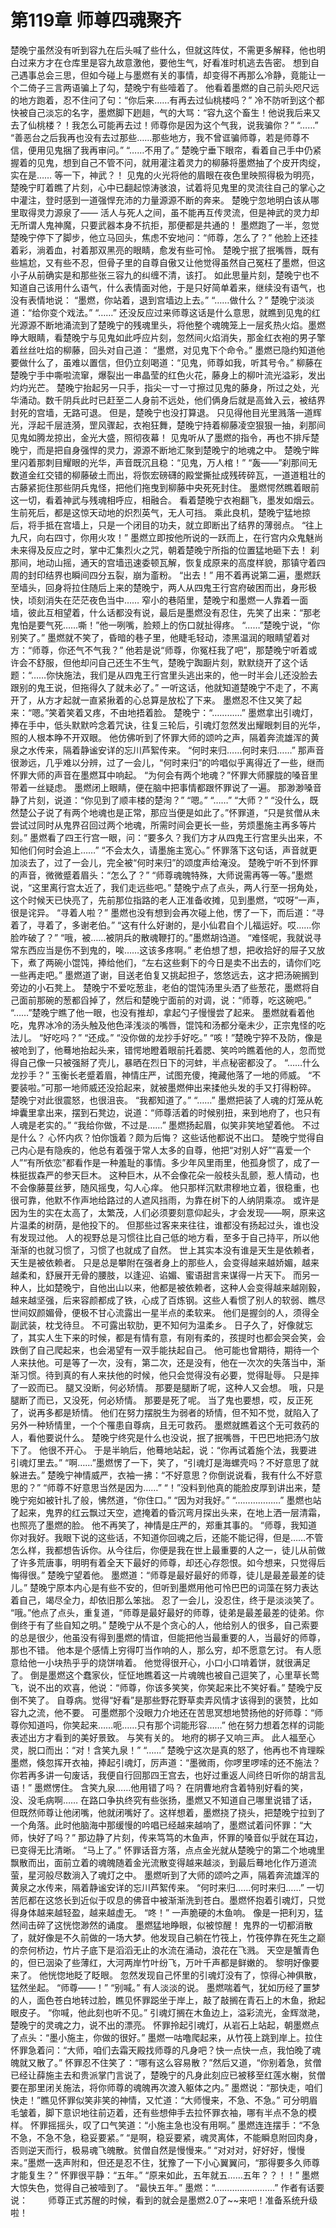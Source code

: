 # 第119章 师尊四魂聚齐
楚晚宁虽然没有听到容九在后头喊了些什么，但就这阵仗，不需更多解释，他也明白过来方才在仓库里是容九故意激他，要他生气，好看准时机逃去告密。
想到自己遇事总会三思，但如今碰上与墨燃有关的事情，却变得不再那么冷静，竟能让一个二倚子三言两语骗上了勾，楚晚宁有些噎着了。
他看着墨燃的自己前头咫尺远的地方跑着，忍不住问了句：“你后来……有再去过仙桃楼吗？”
冷不防听到这个都快被自己淡忘的名字，墨燃脚下趔趄，气的大骂：“容九这个畜生！他说我后来又去了仙桃楼？！我怎么可能再去过！师尊你是因为这个气我，说我骗你？”
“……”
“善恶台之后我再也没有去过那些……那些地方，我不曾诓骗师尊，若是师尊不信，便用见鬼捆了我再审问。”
“……不用了。”
楚晚宁垂下眼帘，看着自己手中仍紧握着的见鬼，想到自己不管不问，就用灌注着灵力的柳藤将墨燃抽了个皮开肉绽，实在是……
等一下，神武？！
见鬼的火光将他的眉眼在夜色里映照得极为明亮，楚晚宁盯着瞧了片刻，心中已翻起惊涛骇浪，试着将见鬼里的灵流往自己的掌心之中灌注，登时感到一道强悍充沛的力量源源不断的奔来。
楚晚宁忽地明白该从哪里取得灵力源泉了——
活人与死人之间，虽不能再互传灵流，但是神武的灵力却无所谓人鬼神魔，只要武器本身不抗拒，那便都是共通的！
墨燃跑了一半，忽觉楚晚宁停下了脚步，他立马回头，焦虑不安地问：“师尊，怎么了？”
他脸上还挂着彩，淌着血，衬着那双黑亮的眼睛，愈发有些可怜。
楚晚宁抿了抿嘴唇，既有些尴尬，又有些不忍，但骨子里的自尊自傲又让他觉得虽然自己冤枉了墨燃，但这小子从前确实是和那些张三容九的纠缠不清，该打。
如此思量片刻，楚晚宁也不知道自己该用什么语气，什么表情面对他，于是只好简单着来，继续没有语气，也没有表情地说：
“墨燃，你站着，退到宫墙边上去。”
“……做什么？”
楚晚宁淡淡道：“给你变个戏法。”
“……”
还没反应过来师尊这话是什么意思，就瞧到见鬼的红光源源不断地涌流到了楚晚宁的残魂里头，将他整个魂魄笼上一层炙热火焰。墨燃睁大眼睛，看楚晚宁与见鬼如此呼应片刻，忽然间火焰消失，那金红衣袍的男子擎着丝丝吐焰的柳藤，回头对自己道：
“墨燃，对见鬼下个命令。”
墨燃已隐约知道他要做什么了，虽难以置信，但仍立刻喝道：“见鬼，师尊如我，听其号令。”
柳藤在楚晚宁手中嘶啦流窜，爆裂出一串晶莹的红色火花，藤身上的柳叶流光溢彩，发出灼灼光芒。
楚晚宁抬起另一只手，指尖一寸一寸擦过见鬼的藤身，所过之处，光华涌动。数千阴兵此时已赶至二人身前不远处，他们俩身后就是高耸入云，被结界封死的宫墙，无路可退。
但是，楚晚宁也没打算退。
只见得他目光里溅落一道辉光，浮起千层涟漪，罡风骤起，衣袍狂舞，楚晚宁持着柳藤凌空狠狠一抽，刹那间见鬼如腾龙掠出，金光大盛，照彻夜幕！
见鬼听从了墨燃的指令，再也不排斥楚晚宁，而是把自身强悍的灵力，源源不断地汇聚到楚晚宁的地魂之中。
楚晚宁眸里闪着那刺目耀眼的光华，声音既沉且稳：“见鬼，万人棺！”
“轰——”刹那间无数道金红交错的柳藤破土而出，将恢宏磅礴的殿堂撕扯成残砖碎瓦，一道道粗壮的古藤紧扼住那些阴兵鬼怪，把他们拖曳到柳藤中央死死封住。
墨燃愕然瞧着眼前这一切，看着神武与残魂相呼应，相融合。
看着楚晚宁衣袍翻飞，墨发如烟云。
生前死后，都是这惊天动地的炽烈英气，无人可挡。
乘此良机，楚晚宁猛地掠后，将手抵在宫墙上，只是一个闭目的功夫，就立即断出了结界的薄弱点。
“往上九尺，向右四寸，你用火攻！”
墨燃立即按他所说的一跃而上，在行宫内众鬼魅尚未来得及反应之时，掌中汇集烈火之咒，朝着楚晚宁所指的位置猛地砸下去！
刹那间，地动山摇，通天的宫墙迅速委顿瓦解，恢复成原来的高度样貌，那镇守着四周的封印结界也瞬间四分五裂，崩为齑粉。
“出去！”
用不着再说第二遍，墨燃跃至墙头，回身将拉住随后上来的楚晚宁，两人从四鬼王行宫府破困而出，身形极快，顷刻消失在茫茫夜色当中……
窄小的巷陌里，楚晚宁和墨燃一人靠着一面墙，彼此互相望着，什么话都没有说，最后是墨燃没有忍住，先笑了出来：“那老鬼怕是要气死……嘶！”他一咧嘴，脸颊上的伤口就扯得疼。
“……”楚晚宁说，“你别笑了。”
墨燃就不笑了，昏暗的巷子里，他睫毛轻动，漆黑温润的眼睛望着对方：“师尊，你还气不气我？”
他若是说“师尊，你冤枉我了吧”，那楚晚宁听着或许会不舒服，但他却问自己还生不生气，楚晚宁踟蹰片刻，默默绕开了这个话题：“……你快施法，我们是从四鬼王行宫里头逃出来的，他一时半会儿还没脸去跟别的鬼王说，但拖得久了就未必了。”
一听这话，他就知道楚晚宁不走了，不离开了，从方才起就一直紧揪着的心总算是放松了下来。
墨燃忍不住又笑了起来：“嗯。”笑着笑着又疼，不由地捂着脸。
楚晚宁：“…………”
墨燃拿出引魂灯，捧在手中，低头默默吟念着咒诀，往复三轮后，引魂灯忽然发出耀眼刺目的光华，照的人根本睁不开双眼。
他仿佛听到了怀罪大师的颂吟之声，隔着奔流雄浑的黄泉之水传来，隔着静谧安详的忘川芦絮传来。
“何时来归……何时来归……”
那声音很渺远，几乎难以分辨，过了一会儿，“何时来归”的吟唱似乎离得近了一些，继而怀罪大师的声音在墨燃耳中响起。
“为何会有两个地魂？”怀罪大师朦胧的嗓音里带着一丝疑虑。
墨燃闭上眼睛，便在脑中把事情都跟怀罪说了一遍。
那渺渺嗓音静了片刻，说道：“你见到了顺丰楼的楚洵？”
“嗯。”
“……”
“大师？”
“没什么，既然楚公子说了有两个地魂也是正常，那应当便是如此了。”怀罪道，“只是贫僧从未尝试过同时从鬼界召回过两个地魂，所需时间会更长一些，劳烦墨施主再多等片刻。”
墨燃看了四王行宫一眼，问：“要多久？我们方才从四鬼王行宫里头出来，不知他们何时会追上……”
“不会太久，请墨施主宽心。”
怀罪落下这句话，声音就更加淡去了，过了一会儿，完全被“何时来归”的颂度声给淹没。
楚晚宁听不到怀罪的声音，微微蹙着眉头：“怎么了？”
“师尊魂魄特殊，大师说需再等一等。”墨燃说，“这里离行宫太近了，我们走远些吧。”
楚晚宁点了点头，两人行至一拐角处，这个时候天已快亮了，先前那位指路的老人正准备收摊，见到墨燃，“哎呀”一声，很是诧异。
“寻着人啦？”
墨燃也没有想到会再次碰上他，愣了一下，而后道：“寻着了，寻着了，多谢老伯。”
“这有什么好谢的，是小仙君自个儿福运好。哎……你脸咋破了？”
“哦，被……被阴兵的散魂鞭打的。”墨燃胡诌道。
“难怪呢，我就说寻常东西应当是伤不到鬼的，唉……这该多疼啊。”
老伯想了想，把收拾好的屉子又放下，煮了两碗小馄饨，捧给他们，“左右这些剩下的今日是卖不出去的，请你们吃一些再走吧。”
墨燃道了谢，目送老伯复又挑起担子，悠悠远去，这才把汤碗搁到旁边的小石凳上。
楚晚宁不爱吃葱韭，老伯的馄饨汤里头洒了些葱花，墨燃将自己面前那碗的葱都舀掉了，然后和楚晚宁面前的对调，说：“师尊，吃这碗吧。”
“……”楚晚宁瞧了他一眼，也没有推却，拿起勺子慢慢尝了起来。
墨燃就看着他吃，鬼界冰冷的汤头触及他色泽浅淡的嘴唇，馄饨和汤都分毫未少，正宗鬼怪的吃法儿。
“好吃吗？”
“还成。”
“没你做的龙抄手好吃。”
“咳！”楚晚宁猝不及防，像是被呛到了，他蓦地抬起头来，错愕地瞪着眼前托着腮、笑吟吟瞧着他的人，忽而觉得自己像一只被强掰了壳儿，暴晒在烈日下的河蚌，半点秘密都没了。
“……什么龙抄手？”
玉衡长老蹙着眉，神情庄严，试图充傻，掩藏他落了一地的师威。
“不要装啦。”可那一地师威还没拾起来，就被墨燃伸出来揉他头发的手又打得粉碎。
楚晚宁对此很震怒，也很沮丧。
“我都知道了。”
“……”
墨燃把装了人魂的灯笼从乾坤囊里拿出来，摆到石凳边，说道：“师尊活着的时候别扭，来到地府了，也只有人魂是老实的。”
“我给你做，不过是……”
墨燃扬起眉，似笑非笑地望着他。
不过是什么？
心怀内疚？怕你饿着？颇为后悔？
这些话他都说不出口。
楚晚宁觉得自己内心是有隐疾的，他总有着强于常人太多的自尊，他把“对别人好”“喜爱一个人”“有所依恋”都看作是一种羞耻的事情。多少年风里雨里，他孤身惯了，成了一株挺拔森严的参天巨木。
这种巨木，从不会像花朵一般枝头乱颤，惹人情动，也不会像藤蔓丝萝，随风摇曳，勾人心痒。
他只那样沉默肃穆地立着，很稳重，也很可靠，他默不作声地给路过的人遮风挡雨，为靠在树下的人纳阴乘凉。
或许是因为生的实在太高了，太繁茂，人们必须要刻意仰起头，才会发现——啊，原来这片温柔的树荫，是他投下的。
但那些过客来来往往，谁都没有扬起过头，谁也没有发现过他。
人的视野总是习惯往比自己低的地方看，至多于自己持平，所以他渐渐的也就习惯了，习惯了也就成了自然。
世上其实本没有谁是天生是依赖者，天生是被依赖者。
只是总是攀附在强者身上的那些人，会变得越来越娇媚，越来越柔和，舒展开无骨的腰肢，以逢迎、谄媚、蜜语甜言来谋得一片天下。
而另一种人，比如楚晚宁，自他出山以来，他都是被依赖者，这种人会变得越来越刚毅，越来越坚强，后来容颜都成了铁，心成了百炼钢。这些人看惯了别人的软弱、瞧尽世间奴颜媚骨，便极不甘心流露出一星半点的柔软来。
他们是握剑的人，须得全副武装，枕戈待旦。
不可露出软肋，更不知何为温柔乡。
日子久了，好像就忘了，其实人生下来的时候，都是有情有意，有刚有柔的，孩提时也都会哭会笑，会跌倒了自己爬起来，也会渴望有一双手能扶起自己。
他可能也曾期待，期待一个人来扶他。可是等了一次，没有，第二次，还是没有，他在一次次的失落当中，渐渐习惯。待到真的有人来扶他的时候，他只会觉得没有必要，觉得耻辱。
只是摔了一跤而已。
腿又没断，何必矫情。
那要是腿断了呢，这种人又会想。
哦，只是腿断了而已，又没死，何必矫情。
那要是死了呢。
当了鬼也要想，哎，反正死了，说再多都是矫情。
他们在努力摆脱生为弱者的矫情，但不知不觉，就陷入了另外一种矫情里，一个个罹患自尊病，且无可救药。
墨燃就瞧着这个无可救药的人，看他要说什么。
楚晚宁终究是什么也没说，抿了抿嘴唇，干巴巴地把汤勺放下了。
他很不开心。
于是半晌后，他蓦地站起，说：“你再试着施个法，我要进引魂灯里去。”
“啊……”墨燃愣了一下，笑了，“引魂灯是海螺壳吗？不好意思了就躲进去。”
楚晚宁神情威严，衣袖一拂：“不好意思？你倒说说看，我有什么不好意思的？”
“师尊不好意思当然是因为……”
“！”没料到他真的能脸皮厚到讲出来，楚晚宁宛如被针扎了般，怫然道，“你住口。”
“因为对我好。”
“………………”
墨燃也站了起来，鬼界的红云飘过天空，遮掩着的昏沉弯月探出头来，在地上洒一层清霜，也照亮了墨燃的脸。
他不再笑了，神情是庄严的，郑重其事的。
“师尊，我知道你对我好。我眼下说的这些话，不知道你回魂之后，还能不能记得，但是……不管怎么样，我都想告诉你。从今往后，你便是我在世上最重要的人之一，徒儿从前做了许多荒唐事，明明有着全天下最好的师尊，却还心存怨恨。如今想来，只觉得后悔得很。”
楚晚宁望着他。
墨燃道：“师尊是最好最好的师尊，徒儿是最差最差的徒儿。”
楚晚宁原本内心是有些不安的，但听到墨燃用他可怜巴巴的词藻在努力表达着自己，竭尽全力，却依旧那么笨拙。
忍了一会儿，没忍住，终于是淡淡笑了。
“哦。”他点了点头，重复道，“师尊是最好最好的师尊，徒弟是最差最差的徒弟。你倒终于有了些自知之明。”
楚晚宁从不是个贪心的人，他给别人的很多，自己索要的总是很少，他虽没有得到墨燃的情谊，但能把他当最重要的人，当最好的师尊，那也不错。
他本是个感情上穷得叮当作响的人，那么穷，却不愿意乞讨。
有人愿意给他一小块热乎乎的烧饼啃着。
他觉得很开心，小口小口啃着饼，就很满足了。
倒是墨燃这个蠢家伙，怔怔地瞧着这一片魂魄也被自己逗笑了，心里草长莺飞，说不出的欢喜，他说：“师尊，你该多笑笑，你笑起来比不笑好看。”
楚晚宁反倒不笑了。
自尊病。觉得“好看”是那些野花野草卖弄风情才该得到的褒赞，比如容九之流，他不要。
可墨燃那个没眼力介地还在苦思冥想地赞扬他的好师尊：“师尊你知道吗，你笑起来……呃……只有那个词能形容……”
他在努力想着怎样的词能表述出方才看到的美好景致。
与笑有关的。
地府的梆子又响三声。
此人福至心灵，脱口而出：“对！含笑九泉！”
“……”
楚晚宁这次是真的怒了，他再也不肯理睬墨燃，倏忽挥开衣袖，捧起引魂灯，厉声道：“墨微雨，你啰里啰嗦的还不施法？你若再多讲一句废话，我便自行回那四王宫去，也好过重返人间终日听你的胡言乱语！”
墨燃愣住。
含笑九泉……他用错了吗？
在阴曹地府含着特别好看的笑，没、没毛病啊……
在路口争执终究有些张扬，墨燃又不知道自己哪里说错了话，但既然师尊让他闭嘴，他就闭嘴好了。这样想着，墨燃挠了挠头，把楚晚宁拉到了一个角落。此时他脑海中那缓慢的吟唱已经越来越响了，墨燃试着问怀罪：“大师，快好了吗？”
那边静了片刻，传来笃笃的木鱼声，怀罪的嗓音似乎就在耳边，已变得无比清晰。
“马上了。”
怀罪话音方落，点点金光就从楚晚宁的第二个地魂里飘散而出，面前立着的魂魄随着金光流散变得越来越淡，到最后蓦地化作万道流萤，星河般尽数淌入了魂灯之中。
墨燃听到了大师的颂吟之声，隔着奔流雄浑的黄泉之水传来，隔着静谧安详的忘川芦絮传来。
“何时来归……何时来归……”
一切苦厄都在这悠长到近似于叹息的佛音中被渐渐洗到苍白。墨燃怀抱着引魂灯，只觉得身体越来越轻盈，越来越虚无。
“咚！”
一声脆硬的木鱼响。
像是一把利刃，猛然间击碎了这恍惚渺然的诵度。
墨燃猛地睁眼，似被惊醒！
鬼界的一切都消散了，就好像是不久前做的一场大梦。他发现自己躺在竹筏上，竹筏停靠在死生之巅的奈何桥边，竹片子底下是滔滔无止的水流在涌动，浪花在飞溅。
天空是蟹青色的，但已洇染了些薄红，大河两岸竹叶纷飞，万叶千声都是鲜嫩的。
黎明好像要来了。
他恍惚地眨了眨眼。
忽然发现自己怀里的引魂灯没有了，惊得心神俱散，猛然坐起。
“师尊——！”
“别喊。”
有人淡淡的说。
墨燃喘着气，犹如历经了噩梦的人，面色苍白地转过脸，瞧见怀罪跽坐于岸上，敲了敲搁在青石上的木鱼，掀起眼皮子。
“你喊，他此刻也听不见。”
引魂灯搁在木鱼边上，溢彩流光，金辉潋滟，楚晚宁的灵魂之力，说不出的漂亮。
怀罪拎起引魂灯，从岩石上站起，朝墨燃点了点头：“墨小施主，你做的很好。”
墨燃一咕噜爬起来，从竹筏上跳到岸上。拉住怀罪急着问：“大师，咱们去霜天殿找师尊的凡身吧？快一点快一点，我怕晚了魂魄就又散了。”
怀罪忍不住笑了：“哪有这么容易散？”然后又道，“你别着急，贫僧已经让薛施主去和贵派掌门言说了，楚晚宁的凡身此刻应已被移至红莲水榭，贫僧要在那里闭关施法，将你师尊的魂魄再次渡入躯体之内。”
墨燃说：“那快走，咱们快走！”瞧见怀罪似笑非笑的神情，又忙道：“大师慢来，不急、不急。”
可分明眉毛皱着，脚下意识地往前迈着，还有些想伸手去拉怀罪衣袖，哪有半点不急的模样。
怀罪摇摇头，叹了口气笑道：“小施主急也没有用啊。”
墨燃连连摆手：“不急不急，不急不急，稳妥要紧。”
“是啊，稳妥要紧，魂灵离体，不能瞬息附回肉身，否则逆天而行，极易魂飞魄散。贫僧自然是慢慢来。”
“对对对，好好好，慢慢来。”墨燃一迭声附和，但还是忍不住，犹豫了一下小心翼翼问，“那得要多久师尊才能复生？”
怀罪很平静：“五年。”
“原来如此，五年就五……五年？？！！”
墨燃大惊失色，觉得自己被噎到了。
“最快五年。”
墨燃：“……………………”
作者有话要说：　　
师尊正式苏醒的时候，看到的就会是墨燃2.0了~~来吧！准备系统升级啦！

